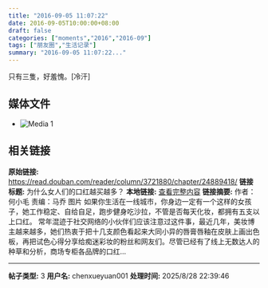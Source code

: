 ```yaml
---
title: "2016-09-05 11:07:22"
date: 2016-09-05T10:00:00+08:00
draft: false
categories: ["moments","2016","2016-09"]
tags: ["朋友圈","生活记录"]
summary: "2016-09-05 11:07:22..."
---
```


只有三隻，好羞愧。[冷汗]

## 媒体文件

- ![Media 1](/Moments/photos/2016-09-05/201609051107220.jpg)

## 相关链接

**原始链接:** https://read.douban.com/reader/column/3721880/chapter/24889418/
**链接标题:** 为什么女人们的口红越买越多？
**本地链接:** [查看完整内容](/link_content/2016/09/2016-09-05/link_content/)
**链接摘要:** 作者：何小毛
责编：马乔
图片
如果你生活在一线城市，你身边一定有一个这样的女孩子，她工作稳定、自给自足，跑步健身吃沙拉，不管是否每天化妆，都拥有五支以上口红。
常年混迹于社交网络的小伙伴们应该注意过这件事，最近几年，美妆博主越来越多，她们热衷于把十几支颜色看起来大同小异的唇膏唇釉在皮肤上画出色板，再把试色心得分享给痴迷彩妆的粉丝和网友们。尽管已经有了线上无数达人的种草和分析，商场专柜各品牌的口红...

---

**帖子类型:** 3
**用户名:** chenxueyuan001
**处理时间:** 2025/8/28 22:39:46